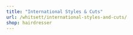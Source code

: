 ```yaml
---
title: "International Styles & Cuts"
url: /whitsett/international-styles-and-cuts/
shop: hairdresser
---
```

